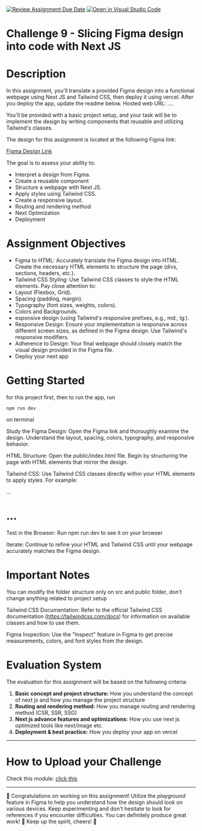 [![Review Assignment Due Date](https://classroom.github.com/assets/deadline-readme-button-22041afd0340ce965d47ae6ef1cefeee28c7c493a6346c4f15d667ab976d596c.svg)](https://classroom.github.com/a/GWV6bCjD)
[![Open in Visual Studio Code](https://classroom.github.com/assets/open-in-vscode-2e0aaae1b6195c2367325f4f02e2d04e9abb55f0b24a779b69b11b9e10269abc.svg)](https://classroom.github.com/online_ide?assignment_repo_id=21031683&assignment_repo_type=AssignmentRepo)
# Challenge 9 - Slicing Figma design into code with Next JS

# Description

In this assignment, you'll translate a provided Figma design into a functional webpage using Next JS and Tailwind CSS, then deploy it using vercel. After you deploy the app, update the readme below.
Hosted web URL: ....

You'll be provided with a basic project setup, and your task will be to implement the design by writing components that reusable and utilizing Tailwind's classes.

The design for this assignment is located at the following Figma link:

[Figma Design Link](https://www.figma.com/design/PjR3Adxi8eZbS2cmdPuG52/Front-End-Developer-Test---Movie-Explorer-App?node-id=8411-143671&p=f)

The goal is to assess your ability to:

- Interpret a design from Figma.
- Create a reusable component
- Structure a webpage with Next JS.
- Apply styles using Tailwind CSS.
- Create a responsive layout.
- Routing and rendering method
- Next Optimization
- Deployment

# Assignment Objectives

- Figma to HTML: Accurately translate the Figma design into HTML. Create the necessary HTML elements to structure the page (divs, sections, headers, etc.).
- Tailwind CSS Styling: Use Tailwind CSS classes to style the HTML elements. Pay close attention to:
- Layout (Flexbox, Grid).
- Spacing (padding, margin).
- Typography (font sizes, weights, colors).
- Colors and Backgrounds.
- esponsive design (using Tailwind's responsive prefixes, e.g., md:, lg:).
- Responsive Design: Ensure your implementation is responsive across different screen sizes, as defined in the Figma design. Use Tailwind's responsive modifiers.
- Adherence to Design: Your final webpage should closely match the visual design provided in the Figma file.
- Deploy your next app

# Getting Started

for this project first, then to run the app, run

```
npm run dev
```

on terminal

Study the Figma Design: Open the Figma link and thoroughly examine the design. Understand the layout, spacing, colors, typography, and responsive behavior.

HTML Structure: Open the public/index.html file. Begin by structuring the page with HTML elements that mirror the design.

Tailwind CSS: Use Tailwind CSS classes directly within your HTML elements to apply styles. For example:

<div class="flex justify-center items-center">...</div>

<h1 class="text-3xl font-bold text-blue-600">...</h1>

Test in the Browser: Run npm run dev to see it on your browser

Iterate: Continue to refine your HTML and Tailwind CSS until your webpage accurately matches the Figma design.

# Important Notes

You can modify the folder structure only on src and public folder, don't change anything related to project setup

Tailwind CSS Documentation: Refer to the official Tailwind CSS documentation (https://tailwindcss.com/docs) for information on available classes and how to use them.

Figma Inspection: Use the "Inspect" feature in Figma to get precise measurements, colors, and font styles from the design.

# Evaluation System

The evaluation for this assignment will be based on the following criteria:

1.  **Basic concept and project structure:** How you understand the concept of next js and how you manage the project structure
2.  **Routing and rendering method:** How you manage routing and rendering method (CSR, SSR, SSG)
3.  **Next js advance features and optimizations:** How you use next js optimized tools like next/image etc.
4.  **Deployment & best practice:** How you deploy your app on vercel

---

# How to Upload your Challenge

Check this module: [click this](https://orchid-clematis-3e4.notion.site/Panduan-Penggunaan-Git-Untuk-Upload-Assignment-e2d80a19b3684f5d8f1a4209dcf85445?pvs=73)

---

🎉 Congratulations on working on this assignment! Utilize the _playground_ feature in Figma to help you understand how the design should look on various devices. Keep experimenting and don't hesitate to look for references if you encounter difficulties. You can definitely produce great work! 🚀 Keep up the spirit, cheers! 🎈
